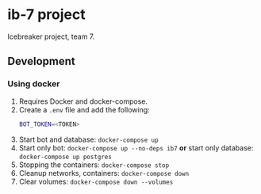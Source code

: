 # ib-7 project
Icebreaker project, team 7.


## Development

### Using docker
1. Requires Docker and docker-compose.
2. Create a `.env` file and add the following:
    ```bash
    BOT_TOKEN=<TOKEN>
    ```
3. Start bot and database: `docker-compose up`
4. Start only bot: `docker-compose up --no-deps ib7` **or** start only database: `docker-compose up postgres`
5. Stopping the containers: `docker-compose stop`
6. Cleanup networks, containers: `docker-compose down`
7. Clear volumes: `docker-compose down --volumes`